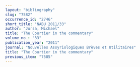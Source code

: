 ```yaml
---
layout: "bibliography"
slug: "7582"
occurrence_id: "2746"
short_title: "NABU 2011/33"
author: "Jursa, Michael"
title: "The Courtier in the commentary"
volume_no_: "33"
publication_year: "2011"
journal: "Nouvelles Assyriologiques Brèves et Utilitaires"
title: "The Courtier in the commentary"
previous_item: "7585"
---
```

